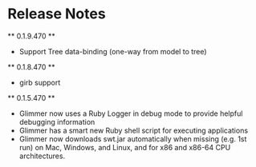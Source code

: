 # Release Notes

** 0.1.9.470 **
- Support Tree data-binding (one-way from model to tree)

** 0.1.8.470 **
- girb support

** 0.1.5.470 **
- Glimmer now uses a Ruby Logger in debug mode to provide helpful debugging information
- Glimmer has a smart new Ruby shell script for executing applications
- Glimmer now downloads swt.jar automatically when missing (e.g. 1st run) on Mac, Windows, and Linux, and for x86 and x86-64 CPU architectures.
